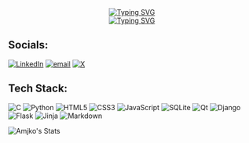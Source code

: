 <!-- ## Hello, I'm Amjko -->
<!-- **An undergraduate and self-taught student developer, whose aspiring to work in Cybersecurity.** -->

<div align="center">
  <a href="https://git.io/typing-svg">
    <img src="https://readme-typing-svg.demolab.com?font=Saira&size=23&duration=1&pause=1500&color=7BECF7&center=true&vCenter=true&width=435&lines=Ian+Agustin" alt="Typing SVG" />
  </a>
</div>
<div align="center">
  <a href="https://git.io/typing-svg">
    <img src="https://readme-typing-svg.demolab.com?font=Saira&size=23&duration=4000&pause=1500&color=7BECF7&center=true&vCenter=true&width=435&lines=A+self-taught+student+developer;Driven+by+passion+for+Cybersecurity;Always+eager+to+learn+new+things" alt="Typing SVG" />
  </a>
</div>

## Socials:
[![LinkedIn](https://img.shields.io/badge/LinkedIn-%230077B5.svg?logo=linkedin&logoColor=white)](https://linkedin.com/in/ian-agustin) [![email](https://img.shields.io/badge/Email-D14836?logo=gmail&logoColor=white)](mailto:ianagustin.connect@gmail.com) [![X](https://img.shields.io/badge/X-black.svg?logo=X&logoColor=white)](https://x.com/amiko2234)

## Tech Stack:
![C](https://img.shields.io/badge/c-%2300599C.svg?style=for-the-badge&logo=c&logoColor=white) ![Python](https://img.shields.io/badge/python-3670A0?style=for-the-badge&logo=python&logoColor=ffdd54) ![HTML5](https://img.shields.io/badge/html5-%23E34F26.svg?style=for-the-badge&logo=html5&logoColor=white) ![CSS3](https://img.shields.io/badge/css3-%231572B6.svg?style=for-the-badge&logo=css3&logoColor=white) ![JavaScript](https://img.shields.io/badge/javascript-%23323330.svg?style=for-the-badge&logo=javascript&logoColor=%23F7DF1E) ![SQLite](https://img.shields.io/badge/sqlite-%2307405e.svg?style=for-the-badge&logo=sqlite&logoColor=white) ![Qt](https://img.shields.io/badge/Qt-%23217346.svg?style=for-the-badge&logo=Qt&logoColor=white) ![Django](https://img.shields.io/badge/django-%23092E20.svg?style=for-the-badge&logo=django&logoColor=white) ![Flask](https://img.shields.io/badge/flask-%23000.svg?style=for-the-badge&logo=flask&logoColor=white) ![Jinja](https://img.shields.io/badge/jinja-white.svg?style=for-the-badge&logo=jinja&logoColor=black) ![Markdown](https://img.shields.io/badge/markdown-%23000000.svg?style=for-the-badge&logo=markdown&logoColor=white)
<!-- ![Inkscape](https://img.shields.io/badge/Inkscape-e0e0e0?style=for-the-badge&logo=inkscape&logoColor=080A13) -->
<!-- ![Canva](https://img.shields.io/badge/Canva-%2300C4CC.svg?style=for-the-badge&logo=Canva&logoColor=white) -->
<!-- ![Figma](https://img.shields.io/badge/figma-%23F24E1E.svg?style=for-the-badge&logo=figma&logoColor=white) -->

![Amjko's Stats](https://github-readme-stats-amjkos-projects.vercel.app/api?username=Amjko&theme=tokyonight&show_icons=true&hide_border=true&count_private=true)
